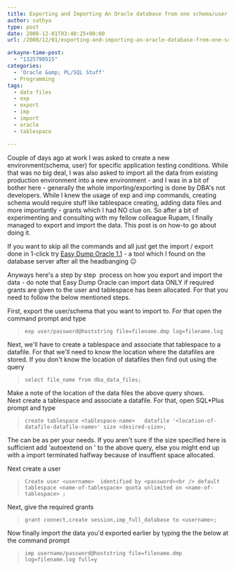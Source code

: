 ```yaml
---
title: Exporting and Importing An Oracle database from one schema/user to Another schema/user easily
author: sathya
type: post
date: 2008-12-01T03:40:25+00:00
url: /2008/12/01/exporting-and-importing-an-oracle-database-from-one-schemauser-to-another-schemauser-easily/

arkayne-time-post:
  - "1325790515"
categories:
  - 'Oracle &amp; PL/SQL Stuff'
  - Programming
tags:
  - data files
  - exp
  - export
  - imp
  - import
  - oracle
  - tablespace

---
```

Couple of days ago at work I was asked to create a new environment(schema, user) for specific application testing conditions. While that was no big deal, I was also asked to import all the data from existing production environment into a new environment - and I was in a bit of bother here - generally the whole importing/exporting is done by DBA's not developers. While I knew the usage of exp and imp commands, creating schema would require stuff like tablespace creating, adding data files and more importantly - grants which I had NO clue on. So after a bit of experimenting and consulting with my fellow colleague Rupam, I finally managed to export and import the data. This post is on how-to go about doing it.

If you want to skip all the commands and all just get the import / export done in 1-click try <a href="https://www.softpedia.com/get/Internet/Servers/Database-Utils/Easy-Dump-Oracle.shtml" target="_blank">Easy Dump Oracle 1.1</a> - a tool which I found on the database server after all the headbanging 😐

Anyways here's a step by step  process on how you export and import the data - do note that Easy Dump Oracle can import data ONLY if required grants are given to the user and tablespace has been allocated. For that you need to follow the below mentioned steps.

<!--more-->

First, export the user/schema that you want to import to. For that open the command prompt and type

> `exp user/password@hoststring file=filename.dmp log=filename.log`

Next, we'll have to create a tablespace and associate that tablespace to a datafile. For that we'll need to know the location where the datafiles are stored. If you don't know the location of datafiles then find out using the query

> `select file_name from dba_data_files;`

Make a note of the location of the data files the above query shows.  
Next create a tablespace and associate a datafile. For that, open SQL*Plus prompt and type

> `create tablespace <tablespace-name>   datafile '<location-of-datafile-datafile-name>' size <desired-size>;`

The can be as per your needs. If you aren't sure if the size specified here is sufficient add 'autoextend on ' to the above query, else you might end up with a import terminated halfway because of insuffient space allocated.

Next create a user

> `Create user <username>  identified by <password><br />
default tablespace <name-of-tablespace> quota unlimited on <name-of-tablespace> ;`

Next, give the required grants

> `grant connect,create session,imp_full_database to <username>;`

Now finally import the data you'd exported earlier by typing the the below at the command prompt

> `imp username/password@hoststring file=filename.dmp log=filename.log full=y`
